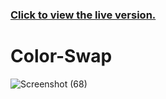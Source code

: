 ### [Click to view the live version.](https://www.jvsdo.com/projects/Color-Swap-main/)
# Color-Swap
![Screenshot (68)](https://user-images.githubusercontent.com/46056798/224515238-fd1d3ea0-b761-46d3-b17e-1842eb80fdca.png)
